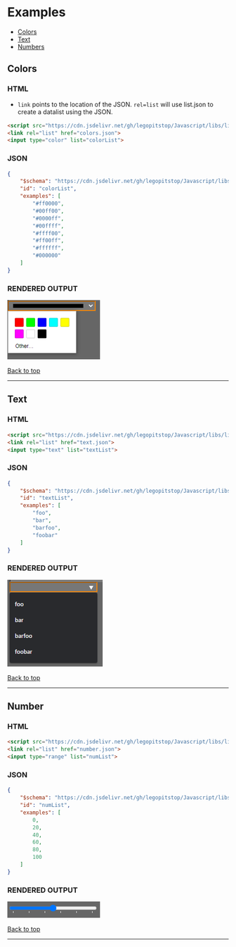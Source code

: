 # Examples
- [Colors](#colors)
- [Text](#text)
- [Numbers](#numbers)
## Colors
### HTML
- `link` points to the location of the JSON. `rel=list` will use list.json to create a datalist using the JSON.
```html
<script src="https://cdn.jsdelivr.net/gh/legopitstop/Javascript/libs/list/list.js"></script>
<link rel="list" href="colors.json">
<input type="color" list="colorList">
```
### JSON
```json
{
    "$schema": "https://cdn.jsdelivr.net/gh/legopitstop/Javascript/libs/list/schema.json",
    "id": "colorList",
    "examples": [
        "#ff0000",
        "#00ff00",
        "#0000ff",
        "#00ffff",
        "#ffff00",
        "#ff00ff",
        "#ffffff",
        "#000000"
    ]
}
```
### RENDERED OUTPUT
![color.png](./img/color.png "colorList Example")

[Back to top](#)

---

## Text
### HTML
```html
<script src="https://cdn.jsdelivr.net/gh/legopitstop/Javascript/libs/list/list.js"></script>
<link rel="list" href="text.json">
<input type="text" list="textList">
```
### JSON
```json
{
    "$schema": "https://cdn.jsdelivr.net/gh/legopitstop/Javascript/libs/list/schema.json",
    "id": "textList",
    "examples": [
        "foo",
        "bar",
        "barfoo",
        "foobar"
    ]
}
```
### RENDERED OUTPUT
![text.png](./img/text.png "textList Example")

[Back to top](#)

---

## Number
### HTML
```html
<script src="https://cdn.jsdelivr.net/gh/legopitstop/Javascript/libs/list/list.js"></script>
<link rel="list" href="number.json">
<input type="range" list="numList">
```
### JSON
```json
{
    "$schema": "https://cdn.jsdelivr.net/gh/legopitstop/Javascript/libs/list/schema.json",
    "id": "numList",
    "examples": [
        0,
        20,
        40,
        60,
        80,
        100
    ]
}
```
### RENDERED OUTPUT
![number.png](./img/number.png "numList Example")

[Back to top](#)

---